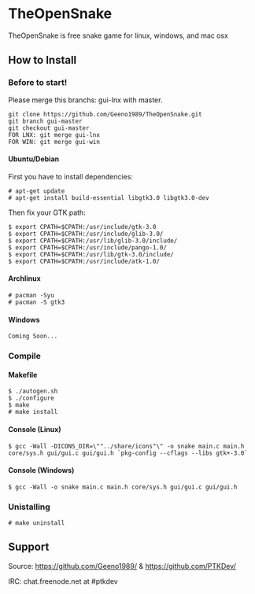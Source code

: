 # TheOpenSnake

TheOpenSnake is free snake game for linux, windows, and mac osx

## How to Install

### Before to start!

Please merge this branchs: gui-lnx with master.

	git clone https://github.com/Geeno1989/TheOpenSnake.git
	git branch gui-master
	git checkout gui-master
	FOR LNX: git merge gui-lnx
	FOR WIN: git merge gui-win

#### Ubuntu/Debian

First you have to install dependencies:

    # apt-get update
    # apt-get install build-essential libgtk3.0 libgtk3.0-dev

Then fix your GTK path:

    $ export CPATH=$CPATH:/usr/include/gtk-3.0
    $ export CPATH=$CPATH:/usr/include/glib-3.0/
    $ export CPATH=$CPATH:/usr/lib/glib-3.0/include/
    $ export CPATH=$CPATH:/usr/include/pango-1.0/
    $ export CPATH=$CPATH:/usr/lib/gtk-3.0/include/
    $ export CPATH=$CPATH:/usr/include/atk-1.0/


####  Archlinux
    # pacman -Syu
    # pacman -S gtk3
    
    
#### Windows

	Coming Soon...


### Compile 

#### Makefile

    $ ./autogen.sh
    $ ./configure
    $ make
    # make install
    
#### Console (Linux)
	$ gcc -Wall -DICONS_DIR=\""../share/icons"\" -o snake main.c main.h core/sys.h gui/gui.c gui/gui.h `pkg-config --cflags --libs gtk+-3.0`
	
#### Console (Windows)
	$ gcc -Wall -o snake main.c main.h core/sys.h gui/gui.c gui/gui.h
	
    
### Unistalling

    # make uninstall

	
## Support

Source: https://github.com/Geeno1989/ & https://github.com/PTKDev/

IRC: chat.freenode.net at #ptkdev
